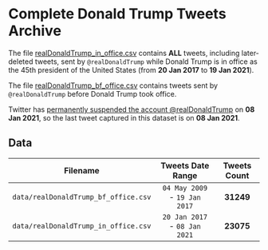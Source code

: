 # Complete Donald Trump Tweets Archive

The file [realDonaldTrump_in_office.csv](data/realDonaldTrump_in_office.csv) contains **ALL** tweets, including later-deleted tweets, sent by `@realDonaldTrump` while Donald Trump is in office as the 45th president of the United States (from **20 Jan 2017** to **19 Jan 2021**).

The file [realDonaldTrump_bf_office.csv](data/realDonaldTrump_bf_office.csv) contains tweets sent by `@realDonaldTrump` before Donald Trump took office.

Twitter has [permanently suspended the account @realDonaldTrump](https://blog.twitter.com/en_us/topics/company/2020/suspension.html) on **08 Jan 2021**, so the last tweet captured in this dataset is on **08 Jan 2021**.

## Data 

| Filename | Tweets Date Range | Tweets Count |
| :------: | :---------------: | :----------: |
| `data/realDonaldTrump_bf_office.csv` | `04 May 2009` - `19 Jan 2017` | **31249** |
| `data/realDonaldTrump_in_office.csv` | `20 Jan 2017` - `08 Jan 2021` | **23075** |
